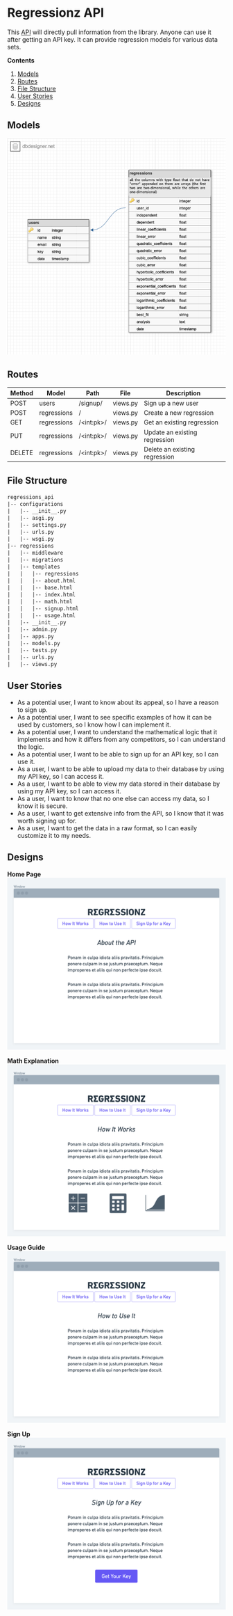 # Regressionz API

This [API](https://github.com/jtreeves/regressions_api) will directly pull information from the library. Anyone can use it after getting an API key. It can provide regression models for various data sets.

**Contents**

1. [Models](https://github.com/jtreeves/regressions_api#models)
2. [Routes](https://github.com/jtreeves/regressions_api#routes)
3. [File Structure](https://github.com/jtreeves/regressions_api#file-structure)
4. [User Stories](https://github.com/jtreeves/regressions_api#user-stories)
5. [Designs](https://github.com/jtreeves/regressions_api#designs)

## Models

![ERD](/images/erd.png)

## Routes

| Method | Model       | Path       | File     | Description                   |
| ------ | ----------- | ---------- | -------- | ----------------------------- |
| POST   | users       | /signup/   | views.py | Sign up a new user            |
| POST   | regressions | /          | views.py | Create a new regression       |
| GET    | regressions | /\<int:pk\>/ | views.py | Get an existing regression    |
| PUT    | regressions | /\<int:pk\>/ | views.py | Update an existing regression |
| DELETE | regressions | /\<int:pk\>/ | views.py | Delete an existing regression |

## File Structure

```
regressions_api
|-- configurations
|   |-- __init__.py
|   |-- asgi.py
|   |-- settings.py
|   |-- urls.py
|   |-- wsgi.py
|-- regressions
|   |-- middleware
|   |-- migrations
|   |-- templates
|   |   |-- regressions
|   |   |-- about.html
|   |   |-- base.html
|   |   |-- index.html
|   |   |-- math.html
|   |   |-- signup.html
|   |   |-- usage.html
|   |-- __init__.py
|   |-- admin.py
|   |-- apps.py
|   |-- models.py
|   |-- tests.py
|   |-- urls.py
|   |-- views.py
```

## User Stories

- As a potential user, I want to know about its appeal, so I have a reason to sign up.
- As a potential user, I want to see specific examples of how it can be used by customers, so I know how I can implement it.
- As a potential user, I want to understand the mathematical logic that it implements and how it differs from any competitors, so I can understand the logic.
- As a potential user, I want to be able to sign up for an API key, so I can use it.
- As a user, I want to be able to upload my data to their database by using my API key, so I can access it.
- As a user, I want to be able to view my data stored in their database by using my API key, so I can access it.
- As a user, I want to know that no one else can access my data, so I know it is secure.
- As a user, I want to get extensive info from the API, so I know that it was worth signing up for.
- As a user, I want to get the data in a raw format, so I can easily customize it to my needs.

## Designs

**Home Page**
![Home Page](/images/design1.png)

**Math Explanation**
![Math Explanation](/images/design2.png)

**Usage Guide**
![Usage Guide](/images/design3.png)

**Sign Up**
![Sign Up](/images/design4.png)
